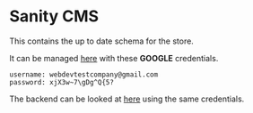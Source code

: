 
# Sanity CMS

This contains the up to date schema for the store.

It can be managed [here](https://company-cms-blond.vercel.app/desk) with these **GOOGLE** credentials.

    username: webdevtestcompany@gmail.com
    password: xjX3w~7\gDg^Q{5?

The backend can be looked at [here](https://www.sanity.io/manage/personal/project/gu16bjn3/api) using the same credentials.
